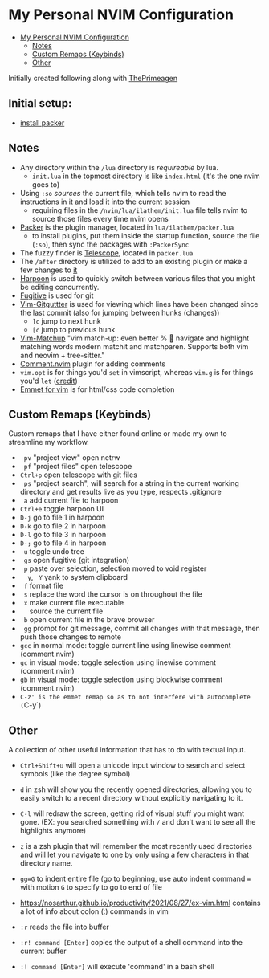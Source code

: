 <!-- cspell: disable -->
# My Personal NVIM Configuration

<!--toc:start-->
- [My Personal NVIM Configuration](#my-personal-nvim-configuration)
  - [Notes](#notes)
  - [Custom Remaps (Keybinds)](#custom-remaps-keybinds)
  - [Other](#other)
<!--toc:end-->

Initially created following along with [ThePrimeagen](https://www.youtube.com/watch?v=w7i4amO_zaE)

## Initial setup:

- [install packer](https://github.com/wbthomason/packer.nvim?tab=readme-ov-file#quickstart)

## Notes

- Any directory within the `/lua` directory is *requireable* by lua.
    - `init.lua` in the topmost directory is like `index.html` (it's the one nvim goes to)
- Using `:so` *sources* the current file, which tells nvim to read the instructions in it and load it into the current session
    - requiring files in the `/nvim/lua/ilathem/init.lua` file tells nvim to source those files every time nvim opens
- [Packer](https://github.com/wbthomason/packer.nvim) is the plugin manager, located in `lua/ilathem/packer.lua`
    - to install plugins, put them inside the startup function, source the file (`:so`), then sync the packages with `:PackerSync`
- The fuzzy finder is [Telescope](https://github.com/nvim-telescope/telescope.nvim), located in `packer.lua`
- The `/after` directory is utilized to add to an existing plugin or make a few changes to [it](https://vi.stackexchange.com/questions/12731/when-to-use-the-after-directory)
- [Harpoon](https://github.com/ThePrimeagen/harpoon) is used to quickly switch between various files that you might be editing concurrently.
- [Fugitive](https://github.com/tpope/vim-fugitive) is used for git
- [Vim-Gitguttter](https://github.com/airblade/vim-gitgutter) is used for viewing which lines have been changed since the last commit (also for jumping between hunks (changes))
    - `]c` jump to next hunk
    - `[c` jump to previous hunk
- [Vim-Matchup](https://github.com/andymass/vim-matchup) "vim match-up: even better % 👊 navigate and highlight matching words modern matchit and matchparen. Supports both vim and neovim + tree-sitter."
- [Comment.nvim](https://github.com/numToStr/Comment.nvim) plugin for adding comments
- `vim.opt` is for things you'd `set` in vimscript, whereas `vim.g` is for things you'd `let` ([credit](https://www.reddit.com/r/neovim/comments/p6dhrk/set_space_to_leader_key_with_lua/))
- [Emmet for vim](https://github.com/mattn/emmet-vim) is for html/css code completion

## Custom Remaps (Keybinds)

Custom remaps that I have either found online or made my own to streamline 
my workflow.

- ` pv` "project view" open netrw
- ` pf` "project files" open telescope
- `Ctrl+p` open telescope with git files
- ` ps` "project search", will search for a string in the current working 
directory and get results live as you type, respects .gitignore
- ` a` add current file to harpoon
- `Ctrl+e` toggle harpoon UI
- `D-j` go to file 1 in harpoon
- `D-k` go to file 2 in harpoon
- `D-l` go to file 3 in harpoon
- `D-;` go to file 4 in harpoon
- ` u` toggle undo tree
- ` gs` open fugitive (git integration)
- ` p` paste over selection, selection moved to void register
- `  y`, ` Y` yank to system clipboard
- ` f` format file
- ` s` replace the word the cursor is on throughout the file
- ` x` make current file executable
- `  ` source the current file
- ` b` open current file in the brave browser
- ` gg` prompt for git message, commit all changes with that 
message, then push those changes to remote
- `gcc` in normal mode: toggle current line using linewise comment (comment.nvim)
- `gc` in visual mode: toggle selection using linewise comment (comment.nvim)
- `gb` in visual mode: toggle selection using blockwise comment (comment.nvim)
- `C-z' is the emmet remap so as to not interfere with autocomplete (`C-y`)

## Other 

A collection of other useful information that has to do with textual input.

- `Ctrl+Shift+u` will open a unicode input window to search and select symbols 
(like the degree symbol)

- `d` in zsh will show you the recently opened directories, allowing you to easily switch to a recent directory without explicitly navigating to it.
- `C-l` will redraw the screen, getting rid of visual stuff you might want gone. (EX: you searched something with `/` and don't want to see all the highlights anymore)
- `z` is a zsh plugin that will remember the most recently used directories and will let you navigate to one by only using a few characters in that directory name.
- `gg=G` to indent entire file (go to beginning, use auto indent command `=` with motion `G` to specify to go to end of file
- https://nosarthur.github.io/productivity/2021/08/27/ex-vim.html contains a lot
    of info about colon (:) commands in vim
- `:r` reads the file into buffer
- `:r! command [Enter]` copies the output of a shell command into the current buffer
- `:! command [Enter]` will execute 'command' in a bash shell 
